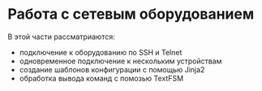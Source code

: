 # Работа с сетевым оборудованием

В этой части рассматриаются:
* подключение к оборудованию по SSH и Telnet
* одновременное подключение к нескольким устройствам
* создание шаблонов конфигурации с помощью Jinja2
* обработка вывода команд с помозью TextFSM


